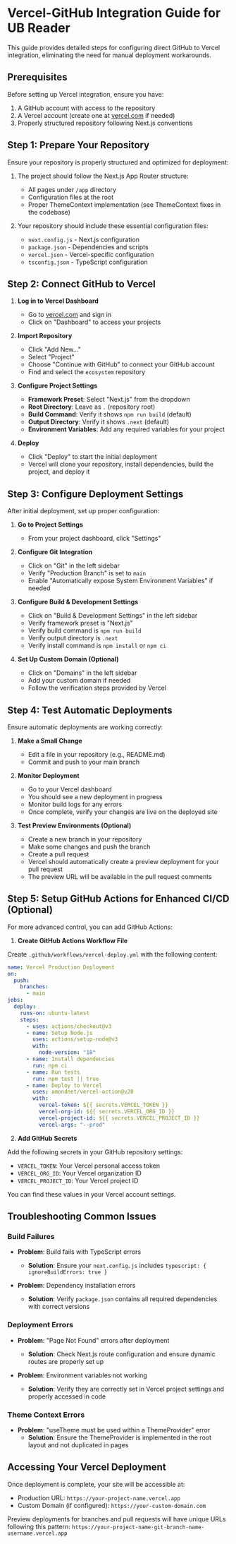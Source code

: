 # Vercel-GitHub Integration Guide for UB Reader

This guide provides detailed steps for configuring direct GitHub to Vercel integration, eliminating the need for manual deployment workarounds.

## Prerequisites

Before setting up Vercel integration, ensure you have:

1. A GitHub account with access to the repository
2. A Vercel account (create one at [vercel.com](https://vercel.com) if needed)
3. Properly structured repository following Next.js conventions

## Step 1: Prepare Your Repository

Ensure your repository is properly structured and optimized for deployment:

1. The project should follow the Next.js App Router structure:

   - All pages under `/app` directory
   - Configuration files at the root
   - Proper ThemeContext implementation (see ThemeContext fixes in the codebase)

2. Your repository should include these essential configuration files:
   - `next.config.js` - Next.js configuration
   - `package.json` - Dependencies and scripts
   - `vercel.json` - Vercel-specific configuration
   - `tsconfig.json` - TypeScript configuration

## Step 2: Connect GitHub to Vercel

1. **Log in to Vercel Dashboard**

   - Go to [vercel.com](https://vercel.com) and sign in
   - Click on "Dashboard" to access your projects

2. **Import Repository**

   - Click "Add New..."
   - Select "Project"
   - Choose "Continue with GitHub" to connect your GitHub account
   - Find and select the `ecosystem` repository

3. **Configure Project Settings**

   - **Framework Preset**: Select "Next.js" from the dropdown
   - **Root Directory**: Leave as `.` (repository root)
   - **Build Command**: Verify it shows `npm run build` (default)
   - **Output Directory**: Verify it shows `.next` (default)
   - **Environment Variables**: Add any required variables for your project

4. **Deploy**
   - Click "Deploy" to start the initial deployment
   - Vercel will clone your repository, install dependencies, build the project, and deploy it

## Step 3: Configure Deployment Settings

After initial deployment, set up proper configuration:

1. **Go to Project Settings**

   - From your project dashboard, click "Settings"

2. **Configure Git Integration**

   - Click on "Git" in the left sidebar
   - Verify "Production Branch" is set to `main`
   - Enable "Automatically expose System Environment Variables" if needed

3. **Configure Build & Development Settings**

   - Click on "Build & Development Settings" in the left sidebar
   - Verify framework preset is "Next.js"
   - Verify build command is `npm run build`
   - Verify output directory is `.next`
   - Verify install command is `npm install` or `npm ci`

4. **Set Up Custom Domain (Optional)**
   - Click on "Domains" in the left sidebar
   - Add your custom domain if needed
   - Follow the verification steps provided by Vercel

## Step 4: Test Automatic Deployments

Ensure automatic deployments are working correctly:

1. **Make a Small Change**

   - Edit a file in your repository (e.g., README.md)
   - Commit and push to your main branch

2. **Monitor Deployment**

   - Go to your Vercel dashboard
   - You should see a new deployment in progress
   - Monitor build logs for any errors
   - Once complete, verify your changes are live on the deployed site

3. **Test Preview Environments (Optional)**
   - Create a new branch in your repository
   - Make some changes and push the branch
   - Create a pull request
   - Vercel should automatically create a preview deployment for your pull request
   - The preview URL will be available in the pull request comments

## Step 5: Setup GitHub Actions for Enhanced CI/CD (Optional)

For more advanced control, you can add GitHub Actions:

1. **Create GitHub Actions Workflow File**

Create `.github/workflows/vercel-deploy.yml` with the following content:

```yaml
name: Vercel Production Deployment
on:
  push:
    branches:
      - main
jobs:
  deploy:
    runs-on: ubuntu-latest
    steps:
      - uses: actions/checkout@v3
      - name: Setup Node.js
        uses: actions/setup-node@v3
        with:
          node-version: "18"
      - name: Install dependencies
        run: npm ci
      - name: Run tests
        run: npm test || true
      - name: Deploy to Vercel
        uses: amondnet/vercel-action@v20
        with:
          vercel-token: ${{ secrets.VERCEL_TOKEN }}
          vercel-org-id: ${{ secrets.VERCEL_ORG_ID }}
          vercel-project-id: ${{ secrets.VERCEL_PROJECT_ID }}
          vercel-args: "--prod"
```

2. **Add GitHub Secrets**

Add the following secrets in your GitHub repository settings:

- `VERCEL_TOKEN`: Your Vercel personal access token
- `VERCEL_ORG_ID`: Your Vercel organization ID
- `VERCEL_PROJECT_ID`: Your Vercel project ID

You can find these values in your Vercel account settings.

## Troubleshooting Common Issues

### Build Failures

- **Problem**: Build fails with TypeScript errors

  - **Solution**: Ensure your `next.config.js` includes `typescript: { ignoreBuildErrors: true }`

- **Problem**: Dependency installation errors
  - **Solution**: Verify `package.json` contains all required dependencies with correct versions

### Deployment Errors

- **Problem**: "Page Not Found" errors after deployment

  - **Solution**: Check Next.js route configuration and ensure dynamic routes are properly set up

- **Problem**: Environment variables not working
  - **Solution**: Verify they are correctly set in Vercel project settings and properly accessed in code

### Theme Context Errors

- **Problem**: "useTheme must be used within a ThemeProvider" error
  - **Solution**: Ensure the ThemeProvider is implemented in the root layout and not duplicated in pages

## Accessing Your Vercel Deployment

Once deployment is complete, your site will be accessible at:

- Production URL: `https://your-project-name.vercel.app`
- Custom Domain (if configured): `https://your-custom-domain.com`

Preview deployments for branches and pull requests will have unique URLs following this pattern:
`https://your-project-name-git-branch-name-username.vercel.app`
